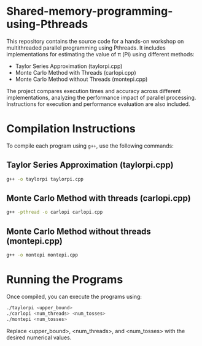 # Shared-memory-programming-using-Pthreads
This repository contains the source code for a hands-on workshop on multithreaded parallel programming using Pthreads. It includes implementations for estimating the value of π (Pi) using different methods:  
* Taylor Series Approximation (taylorpi.cpp)
* Monte Carlo Method with Threads (carlopi.cpp) 
* Monte Carlo Method without Threads (montepi.cpp)

The project compares execution times and accuracy across different implementations, analyzing the performance impact of parallel processing. Instructions for execution and performance evaluation are also included.


# Compilation Instructions

To compile each program using `g++`, use the following commands:

## Taylor Series Approximation (taylorpi.cpp)
```sh
g++ -o taylorpi taylorpi.cpp
```

## Monte Carlo Method with threads (carlopi.cpp)
```sh
g++ -pthread -o carlopi carlopi.cpp
```

## Monte Carlo Method without threads (montepi.cpp)
```sh
g++ -o montepi montepi.cpp
```

# Running the Programs
Once compiled, you can execute the programs using:
```sh
./taylorpi <upper_bound>
./carlopi <num_threads> <num_tosses>
./montepi <num_tosses>
```
Replace <upper_bound>, <num_threads>, and <num_tosses> with the desired numerical values.
